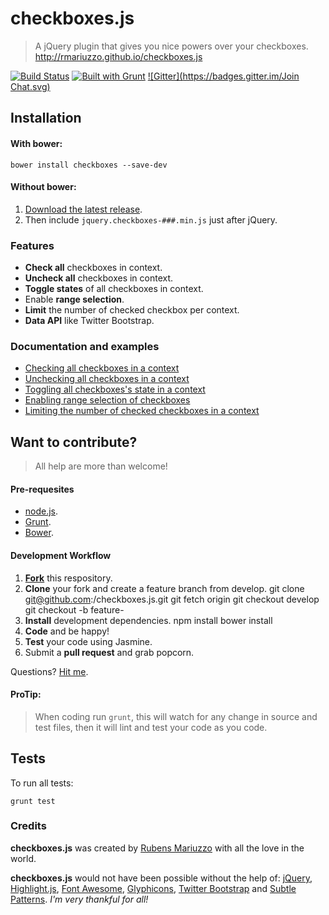 # checkboxes.js

> A jQuery plugin that gives you nice powers over your checkboxes. http://rmariuzzo.github.io/checkboxes.js

[![Build Status](https://travis-ci.org/rmariuzzo/checkboxes.js.svg?branch=develop)](https://travis-ci.org/rmariuzzo/checkboxes.js)
[![Built with Grunt](https://cdn.gruntjs.com/builtwith.png)](http://gruntjs.com/)
[![Gitter](https://badges.gitter.im/Join Chat.svg)](https://gitter.im/rmariuzzo/checkboxes.js)

## Installation

#### With bower:

    bower install checkboxes --save-dev

#### Without bower:

 1. [Download the latest release](https://github.com/rmariuzzo/checkboxes.js/releases).
 2. Then include `jquery.checkboxes-###.min.js` just after jQuery.

### Features

 * **Check all** checkboxes in context.
 * **Uncheck all** checkboxes in context.
 * **Toggle states** of all checkboxes in context.
 * Enable **range selection**.
 * **Limit** the number of checked checkbox per context.
 * **Data API** like Twitter Bootstrap.

### Documentation and examples

 * [Checking all checkboxes in a context](http://rmariuzzo.github.io/checkboxes.js/#checking-all-checkboxes)
 * [Unchecking all checkboxes in a context](http://rmariuzzo.github.io/checkboxes.js/#unchecking-all-checkboxes)
 * [Toggling all checkboxes's state in a context](http://rmariuzzo.github.io/checkboxes.js/#toggling-all-checkboxes)
 * [Enabling range selection of checkboxes](http://rmariuzzo.github.io/checkboxes.js/#range-selection-of-checkboxes)
 * [Limiting the number of checked checkboxes in a context](http://rmariuzzo.github.io/checkboxes.js/#limit-max-number-of-checked-checkboxes)

## Want to contribute?

> All help are more than welcome!

#### Pre-requesites

 - [node.js](http://nodejs.org/).
 - [Grunt](http://gruntjs.com/).
 - [Bower](http://bower.io/).

#### Development Workflow

 1. **[Fork](https://github.com/rmariuzzo/checkboxes.js/fork)** this respository.
 2. **Clone** your fork and create a feature branch from develop.
        git clone git@github.com:<your-username>/checkboxes.js.git
        git fetch origin
        git checkout develop
        git checkout -b feature-<super-power>
 3. **Install** development dependencies.
        npm install
        bower install
 4. **Code** and be happy!
 5. **Test** your code using Jasmine.
 6. Submit a **pull request** and grab popcorn.

Questions? [Hit me](https://github.com/rmariuzzo/).

#### ProTip:

> When coding run `grunt`, this will watch for any change in source and test files, then it will lint and test your code as you code.

## Tests

To run all tests:

    grunt test

### Credits

**checkboxes.js** was created by [Rubens Mariuzzo](http://github.com/rmariuzzo) with all the love in the world.

**checkboxes.js** would not have been possible without the help of: [jQuery](http://jquery.com/), [Highlight.js](http://softwaremaniacs.org/soft/highlight/en/), [Font Awesome](http://fortawesome.github.io/Font-Awesome/), [Glyphicons](http://glyphicons.com/), [Twitter Bootstrap](http://twitter.github.io/bootstrap/) and [Subtle Patterns](http://subtlepatterns.com/). _I'm very thankful for all!_
